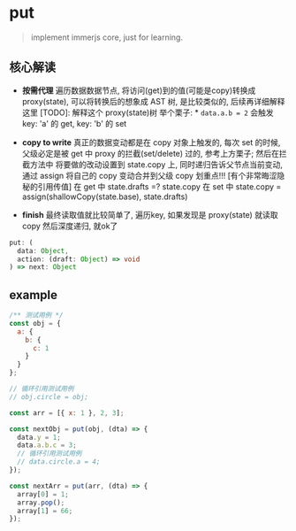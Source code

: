 # put

> implement immerjs core, just for learning.

## 核心解读
- **按需代理** 遍历数据数据节点, 将访问(get)到的值(可能是copy)转换成 proxy(state),
可以将转换后的想象成 AST 树, 是比较类似的, 后续再详细解释这里
[TODO]: 解释这个 proxy(state)树
举个栗子: * `data.a.b = 2` 会触发 key: 'a' 的 get, key: 'b' 的 set

- **copy to write** 真正的数据变动都是在 copy 对象上触发的, 每次 set 的时候,
父级必定是被 get 中 proxy 的拦截(set/delete) 过的, 参考上方栗子; 然后在拦截方法中
将要做的改动设置到 state.copy 上, 同时递归告诉父节点当前变动, 通过 assign 将自己的
copy 变动合并到父级 copy
划重点!!! [有个非常晦涩隐秘的引用传值]
在 get 中 state.drafts =? state.copy
在 set 中 state.copy = assign(shallowCopy(state.base), state.drafts)

- **finish** 最终读取值就比较简单了, 遍历key, 如果发现是 proxy(state) 就读取 copy
然后深度递归, 就ok了

```typescript
put: (
  data: Object,
  action: (draft: Object) => void
) => next: Object
```

## example

```js
/** 测试用例 */
const obj = {
  a: {
    b: {
      c: 1
    }
  }
};

// 循环引用测试用例
// obj.circle = obj;

const arr = [{ x: 1 }, 2, 3];

const nextObj = put(obj, (dta) => {
  data.y = 1;
  data.a.b.c = 3;
  // 循环引用测试用例
  // data.circle.a = 4;
});

const nextArr = put(arr, (dta) => {
  array[0] = 1;
  array.pop();
  array[1] = 66;
});
```
